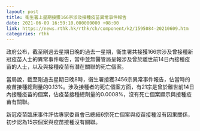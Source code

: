 ```yaml
---
layout: post
title: 衞生署上星期接獲166宗涉及接種疫苗異常事件報告
date: 2021-06-09 16:59:10.000000000 +08:00
link: https://news.rthk.hk/rthk/ch/component/k2/1595084-20210609.htm
categories: rthk
---
```


政府公布，截至剛過去星期日晚的過去一星期，衞生署共接獲166宗涉及曾接種新冠疫苗人士的異常事件報告，當中並無醫管局呈報涉及曾於離世前14日內接種疫苗的人士，以及與接種疫苗有潛在關聯的死亡個案。

當局說，截至剛過去星期日晚8時，衞生署接獲3456宗異常事件報告，佔當時的疫苗接種總劑量的0.13%。涉及接種者的死亡個案方面，有21宗是曾於離世前14日內接種疫苗的個案，佔疫苗接種總劑量的0.0008%，沒有死亡個案顯示與接種疫苗有關聯。

新冠疫苗臨床事件評估專家委員會已總結6宗死亡個案與疫苗接種沒有因果關係，初步認為15宗個案與疫苗接種沒有關聯。
